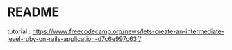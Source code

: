 # README

tutorial : https://www.freecodecamp.org/news/lets-create-an-intermediate-level-ruby-on-rails-application-d7c6e997c63f/
